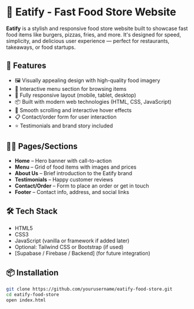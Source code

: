 # 🍔 Eatify - Fast Food Store Website

**Eatify** is a stylish and responsive food store website built to showcase fast food items like burgers, pizzas, fries, and more. It's designed for speed, simplicity, and delicious user experience — perfect for restaurants, takeaways, or food startups.

## 🚀 Features

- 🖼️ Visually appealing design with high-quality food imagery
- 🍕 Interactive menu section for browsing items
- 📱 Fully responsive layout (mobile, tablet, desktop)
- 📦 Built with modern web technologies (HTML, CSS, JavaScript)
- 🧭 Smooth scrolling and interactive hover effects
- 📋 Contact/order form for user interaction
- ⭐ Testimonials and brand story included

## 🧑‍🍳 Pages/Sections

- **Home** – Hero banner with call-to-action
- **Menu** – Grid of food items with images and prices
- **About Us** – Brief introduction to the Eatify brand
- **Testimonials** – Happy customer reviews
- **Contact/Order** – Form to place an order or get in touch
- **Footer** – Contact info, address, and social links

## 🛠️ Tech Stack

- HTML5
- CSS3
- JavaScript (vanilla or framework if added later)
- Optional: Tailwind CSS or Bootstrap (if used)
- [Supabase / Firebase / Backend] (for future integration)

## 📦 Installation

```bash
git clone https://github.com/yourusername/eatify-food-store.git
cd eatify-food-store
open index.html
